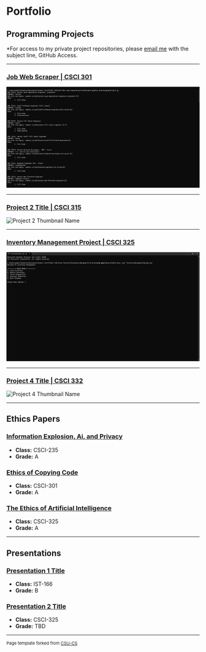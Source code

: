 Portfolio
=========

Programming Projects
--------------------

*For access to my private project repositories, please [email me](mailto:gjtiradorobles@csustudent.net?subject=GitHub%20Access) with the subject line, GitHub Access.

---
### [Job Web Scraper | CSCI 301](csci301Project.md)

![Job Web Scraper Thumbnail](images/CSCI301/outputCLIWebScraper.png)

---
### [Project 2 Title | CSCI 315](csci315Project.md)

![Project 2 Thumbnail Name](images/dummy_thumbnail.jpg)

---
### [Inventory Management Project | CSCI 325](csci325Project.md)

![Project 3 Thumbnail Name](images/CSCI325/325Thumbnail.png)

---
### [Project 4 Title | CSCI 332](csci332Project.md)

![Project 4 Thumbnail Name](images/dummy_thumbnail.jpg)

---

Ethics Papers
-------------

### [Information Explosion, Ai, and Privacy](/pdf/Gabriel_Tirado_Ethics_Paper_CSCI235.pdf)

-   **Class:** CSCI-235 
-   **Grade:** A

### [Ethics of Copying Code](/pdf/Gabriel_Tirado_Ethics_Paper_CSCI301.pdf)

-   **Class:** CSCI-301
-   **Grade:** A

### [The Ethics of Artificial Intelligence](/pdf/Gabriel_Tirado_Ethics_Paper_CSCI325.pdf)

-   **Class:** CSCI-325
-   **Grade:** A

---

Presentations
-------------

### [Presentation 1 Title](/pdf/Gabriel_Tirado_IST166_Final_Project.pdf)

- **Class:** IST-166
- **Grade:** B


### [Presentation 2 Title](/pdf/Gabriel_Tirado_Paging_Presentation_CSCI325.pdf)

- **Class:** CSCI-325
- **Grade:** TBD

---

<p style="font-size:11px">Page template forked from <a href="https://github.com/csu-cs/csci-portfolio">CSU-CS</a></p>
<!-- Remove above link if you don't want to attributive -->
